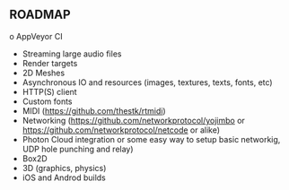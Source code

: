 ## ROADMAP

o AppVeyor CI

* Streaming large audio files
* Render targets
* 2D Meshes
* Asynchronous IO and resources (images, textures, texts, fonts, etc)
* HTTP(S) client
* Custom fonts
* MIDI (https://github.com/thestk/rtmidi)
* Networking (https://github.com/networkprotocol/yojimbo or https://github.com/networkprotocol/netcode or alike)
* Photon Cloud integration or some easy way to setup basic networkig, UDP hole punching and relay)
* Box2D
* 3D (graphics, physics)
* iOS and Androd builds

